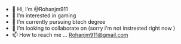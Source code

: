 - 👋 Hi, I’m @Rohanjm911
- 👀 I’m interested in gaming 
- 🌱 I’m currently pursuing btech    degree 
- 💞️ I’m looking to collaborate on (sorry i'm not instrested right now )
- 📫 How to reach me ... Rohanjm911@gmail.com

<!---
Rohanjm911/Rohanjm911 is a ✨ special ✨ repository because its `README.md` (this file) appears on your GitHub profile.
You can click the Preview link to take a look at your changes.
--->
